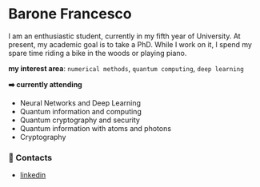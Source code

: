 # Barone Francesco

I am an enthusiastic student, currently in my fifth year of University.
At present, my academic goal is to take a PhD. 
While I work on it, I spend my spare time riding a bike in the woods or playing piano.

**my interest area**: `numerical methods`, `quantum computing`, `deep learning`

**:arrow_right: currently attending**

- Neural Networks and Deep Learning
- Quantum information and computing
- Quantum cryptography and security
- Quantum information with atoms and photons
- Cryptography

### :email: Contacts

- [linkedin](https://www.linkedin.com/in/baronefr/)
